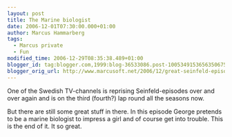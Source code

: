 ```yaml
---
layout: post
title: The Marine biologist
date: 2006-12-01T07:30:00.000+01:00
author: Marcus Hammarberg
tags:
  - Marcus private
  - Fun
modified_time: 2006-12-29T08:35:38.489+01:00
blogger_id: tag:blogger.com,1999:blog-36533086.post-1005349153656350675
blogger_orig_url: http://www.marcusoft.net/2006/12/great-seinfeld-episode-yesterday.html
---
```


One of the Swedish TV-channels is reprising Seinfeld-episodes over
and over again and is on the third (fourth?) lap round all the seasons
now.

But there are still some great stuff in there. In this episode George
pretends to be a marine biologist to impress a girl and of course get
into trouble. This is the end of it. It so great.
